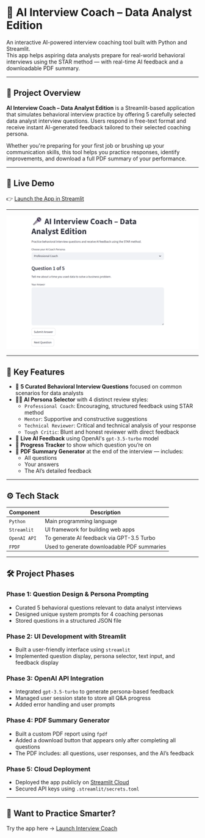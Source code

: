 # 🎤 AI Interview Coach – Data Analyst Edition

An interactive AI-powered interview coaching tool built with Python and Streamlit.  
This app helps aspiring data analysts prepare for real-world behavioral interviews using the STAR method — with real-time AI feedback and a downloadable PDF summary.

---

## 📌 Project Overview

**AI Interview Coach – Data Analyst Edition** is a Streamlit-based application that simulates behavioral interview practice by offering 5 carefully selected data analyst interview questions. Users respond in free-text format and receive instant AI-generated feedback tailored to their selected coaching persona.

Whether you're preparing for your first job or brushing up your communication skills, this tool helps you practice responses, identify improvements, and download a full PDF summary of your performance.

---

## 🚀 Live Demo

👉 [Launch the App in Streamlit](https://ai-interview-coach-data-analyst-edition-6v8hscouvvdum2cpw6dctt.streamlit.app/)

---

![App Preview](app-screenshot.png)

---

## 🧠 Key Features

- 🎯 **5 Curated Behavioral Interview Questions** focused on common scenarios for data analysts  
- 🧑‍🏫 **AI Persona Selector** with 4 distinct review styles:
  - `Professional Coach`: Encouraging, structured feedback using STAR method
  - `Mentor`: Supportive and constructive suggestions
  - `Technical Reviewer`: Critical and technical analysis of your response
  - `Tough Critic`: Blunt and honest reviewer with direct feedback
- 💬 **Live AI Feedback** using OpenAI's `gpt-3.5-turbo` model
- 📝 **Progress Tracker** to show which question you’re on
- 📄 **PDF Summary Generator** at the end of the interview — includes:
  - All questions  
  - Your answers  
  - The AI’s detailed feedback

---

## ⚙️ Tech Stack

| Component      | Description                                 |
|----------------|---------------------------------------------|
| `Python`       | Main programming language                   |
| `Streamlit`    | UI framework for building web apps          |
| `OpenAI API`   | To generate AI feedback via GPT-3.5 Turbo   |
| `FPDF`         | Used to generate downloadable PDF summaries |

---

## 🛠 Project Phases

### Phase 1: Question Design & Persona Prompting  
- Curated 5 behavioral questions relevant to data analyst interviews  
- Designed unique system prompts for 4 coaching personas  
- Stored questions in a structured JSON file

### Phase 2: UI Development with Streamlit  
- Built a user-friendly interface using `streamlit`  
- Implemented question display, persona selector, text input, and feedback display

### Phase 3: OpenAI API Integration  
- Integrated `gpt-3.5-turbo` to generate persona-based feedback  
- Managed user session state to store all Q&A progress  
- Added error handling and user prompts

### Phase 4: PDF Summary Generator  
- Built a custom PDF report using `fpdf`  
- Added a download button that appears only after completing all questions  
- The PDF includes: all questions, user responses, and the AI’s feedback

### Phase 5: Cloud Deployment  
- Deployed the app publicly on [Streamlit Cloud](https://streamlit.io/cloud)  
- Secured API keys using `.streamlit/secrets.toml`

---

## 📢 Want to Practice Smarter?

Try the app here → [Launch Interview Coach](https://ai-interview-coach-data-analyst-edition-6v8hscouvvdum2cpw6dctt.streamlit.app)
